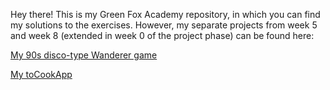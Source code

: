 Hey there! This is my Green Fox Academy repository, in which you can find my solutions to the exercises. However, my separate projects from week 5 and week 8 (extended in week 0 of the project phase) can be found here:<br/>

[My 90s disco-type Wanderer game](https://github.com/rdgrv/wanderer-java)<br/>

[My toCookApp](https://github.com/rdgrv/tocook-app)
